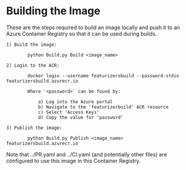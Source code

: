 Building the Image
==================
These are the steps required to build an image locally and push it to an Azure
Container Registry so that it can be used during builds.

    1) Build the image:

            python Build.py Build <image_name>

    2) Login to the ACR:

            docker login --username featurizersbuild --password-stdin featurizersbuild.azurecr.io

            Where '<password>` can be found by:

                a) Log into the Azure portal
                b) Navigate to the 'featurizerbuild' ACR resource
                c) Select 'Access Keys'
                d) Copy the value for 'password'

    3) Publish the image:

            python Build.py Publish <image_name> featurizersbuild.azurecr.io

Note that ../PR.yaml and ../CI.yaml (and potentially other files) are configured to use
this image in this Container Registry.
